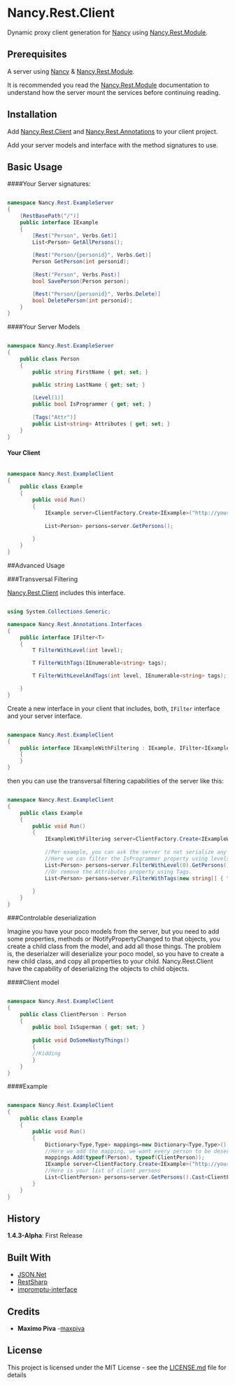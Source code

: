 # Nancy.Rest.Client

Dynamic proxy client generation for [Nancy](http://nancyfx.org) using [Nancy.Rest.Module](https://github.com/maxpiva/Nancy.Rest.Module).

## Prerequisites

A server using [Nancy](http://nancyfx.org) & [Nancy.Rest.Module](https://github.com/maxpiva/Nancy.Rest.Module).

It is recommended you read the  [Nancy.Rest.Module](https://github.com/maxpiva/Nancy.Rest.Module) documentation to understand how the server mount the services before continuing reading.

## Installation

Add [Nancy.Rest.Client](https://github.com/maxpiva/Nancy.Rest.Client) and [Nancy.Rest.Annotations](https://github.com/maxpiva/NNancy.Rest.Annotations) to your client project.

Add your server models and interface with the method signatures to use.

## Basic Usage

####Your Server signatures:


```csharp

namespace Nancy.Rest.ExampleServer
{
    [RestBasePath("/")]
    public interface IExample
    {
        [Rest("Person", Verbs.Get)]
        List<Person> GetAllPersons();
        
        [Rest("Person/{personid}", Verbs.Get)]
        Person GetPerson(int personid);
        
        [Rest("Person", Verbs.Post)]
        bool SavePerson(Person person);

        [Rest("Person/{personid}", Verbs.Delete)]
        bool DeletePerson(int personid);
    }
}
```

####Your Server Models

```csharp

namespace Nancy.Rest.ExampleServer
{    
    public class Person
    {
        public string FirstName { get; set; }

        public string LastName { get; set; }
        
        [Level(1)]
        public bool IsProgrammer { get; set; }
        
        [Tags("Attr")]
        public List<string> Attributes { get; set; }
    }
}

```

#### Your Client

```csharp

namespace Nancy.Rest.ExampleClient
{    
    public class Example
    {
        public void Run()
        {
            IExample server=ClientFactory.Create<IExample>("http://yourserver/api"); `
        
            List<Person> persons=server.GetPersons();
            
        }
    }
}

```

##Advanced Usage

###Transversal Filtering

[Nancy.Rest.Client](https://github.com/maxpiva/Nancy.Rest.Client) includes this interface.

```csharp

using System.Collections.Generic;

namespace Nancy.Rest.Annotations.Interfaces
{
    public interface IFilter<T>
    {
        T FilterWithLevel(int level);

        T FilterWithTags(IEnumerable<string> tags);

        T FilterWithLevelAndTags(int level, IEnumerable<string> tags);

    }
}

```

Create a new interface in your client that includes, both, `IFilter` interface and your server interface.

```csharp

namespace Nancy.Rest.ExampleClient
{    
    public interface IExampleWithFiltering : IExample, IFilter<IExample>
    {
    }
}

```

then you can use the transversal filtering capabilities of the server like this:


```csharp

namespace Nancy.Rest.ExampleClient
{    
    public class Example
    {
        public void Run()
        {
            IExampleWithFiltering server=ClientFactory.Create<IExampleWithFiltering>("http://yourserver/api"); `
        
            //Per example, you can ask the server to not serialize any property with level bigger than the number provided.
            //Here we can filter the IsProgrammer property using levels.
            List<Person> persons=server.FilterWithLevel(0).GetPersons();
            //Or remove the Attributes property using Tags.            
            List<Person> persons=server.FilterWithTags(new string[] { "Attr"}).GetPersons();            
            
        }
    }
}

```

###Controlable deserialization

Imagine you have your poco models from the server, but you need to add some properties, methods or INotifyPropertyChanged to that objects, you create a child class from the model, and add all those things. The problem is, the deserialzer will deserialize your poco model, so you have to create a new child class, and copy all properties to your child. Nancy.Rest.Client have the capability of deserializing the objects to child objects.

####Client model

```csharp

namespace Nancy.Rest.ExampleClient
{    
    public class ClientPerson : Person
    {
        public bool IsSuperman { get; set; }
        
        public void DoSomeNastyThings()
        {
        //Kidding
        }
    }
}

```
####Example

```csharp

namespace Nancy.Rest.ExampleClient
{    
    public class Example
    {
        public void Run()
        {
            Dictionary<Type,Type> mappings=new Dictionary<Type,Type>();
            //Here we add the mapping, we want every person to be deserialized as ClientPerson
            mappings.Add(typeof(Person), typeof(ClientPerson));
            IExample server=ClientFactory.Create<IExample>("http://yourserver/api", mappings); `
            //Here is your list of client persons
            List<ClientPerson> persons=server.GetPersons().Cast<ClientPerson>.ToList();
        }
    }
}

```

## History

**1.4.3-Alpha**: First Release

## Built With

* [JSON.Net](newtonsoft.com/json/) 
* [RestSharp](http://restsharp.org/)
* [impromptu-interface](https://github.com/ekonbenefits/impromptu-interface)

## Credits

* **Maximo Piva** -[maxpiva](https://github.com/maxpiva)

## License

This project is licensed under the MIT License - see the [LICENSE.md](LICENSE.md) file for details



